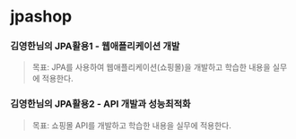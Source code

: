 # jpashop
### 김영한님의 JPA활용1 - 웹애플리케이션 개발
> 목표: JPA를 사용하여 웹애플리케이션(쇼핑몰)을 개발하고 학습한 내용을 실무에 적용한다.
> 
### 김영한님의 JPA활용2 - API 개발과 성능최적화
> 목표: 쇼핑몰 API를 개발하고 학습한 내용을 실무에 적용한다.
> 

